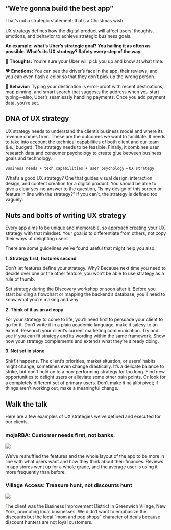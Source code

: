 ## “We’re gonna build the best app”

That’s not a strategic statement; that’s a Christmas wish.

UX strategy defines how the digital product will affect users’ thoughts, emotions, and behavior to achieve strategic business goals. 

**An example: what’s Uber’s strategic goal? You hailing it as often as possible. What’s its UX strategy? Safety every step of the way.**

💭 **Thoughts:** You’re sure your Uber will pick you up and know at what time.

❤️ **Emotions:** You can see the driver’s face in the app, their reviews, and you can even flash a color so that they don’t pick up the wrong person.

👋 **Behavior:** Typing your destination is error-proof with recent destinations, map pinning, and smart search that suggests the address when you start typing—also, Uber’s seamlessly handling payments. Once you add payment data, you’re set.

## DNA of UX strategy

UX strategy needs to understand the client’s business model and where its revenue comes from. These are the outcomes we want to facilitate. It needs to take into account the technical capabilities of both client and our team (i.e., budget). The strategy needs to be feasible. Finally, it combines user research data and consumer psychology to create glue between business goals and technology.

`Business needs + tech capabilities + user psychology` 
`=`
`UX strategy`

What’s a good UX strategy? One that guides visual design, interaction design, and content creation for a digital product. 
You should be able to give a clear yes-no answer to the question, “Is my design of this screen or feature in line with the strategy?” If you can’t, the strategy is defined too vaguely.

## Nuts and bolts of writing UX strategy

Every app aims to be unique and memorable, so approach creating your UX strategy with that mindset. Your goal is to differentiate from others, not copy their ways of delighting users. 

There are some guidelines we’ve found useful that might help you also.

**1. Strategy first, features second**

Don’t let features define your strategy. Why? Because next time you need to decide over one or the other feature, you won’t be able to use strategy as a rule of thumb. 

Set strategy during the Discovery workshop or soon after it. Before you start building a flowchart or mapping the backend’s database, you’ll need to know what you’re making and why.

**2. Think of it as an ad copy**

For your strategy to come to life, you’ll need first to persuade your client to go for it. Don’t write it in a plain academic language, make it salesy to an extent. 
Research your client’s current marketing communication. Try and see if you can fit strategy and its wording within the same framework. Show how your strategy complements and extends what they’re already doing.

**3. Not set in stone**

Shi(f)t happens. The client’s priorities, market situation, or users’ habits might change, sometimes even change drastically. It’s a delicate balance to strike, but don’t hold on to a non-performing strategy for too long.
Find new opportunities to delight users or alleviate some other pain points. Or look for a completely different set of primary users. Don’t make it na alibi pivot; if things aren’t working out, make a meaningful change. 

## Walk the talk

Here are a few examples of UX strategies we’ve defined and executed for our clients.

### mojaRBA: Customer needs first, not banks. 

![](/img/ux-strategy-rba.jpg)

We’ve reshuffled the features and the whole layout of the app to be more in line with what users want and how they think about their finances. Reviews in app stores went up for a whole grade, and the average user is using it more frequently than before.

### Village Access: Treasure hunt, not discounts hunt

![](/img/ux-strategy-village.jpg)

The client was the Business Improvement District in Greenwich Village, New York, promoting local businesses. We didn’t want to emphasize the discounts but the local “mom and pop shops” character of deals because discount hunters are not loyal customers.
